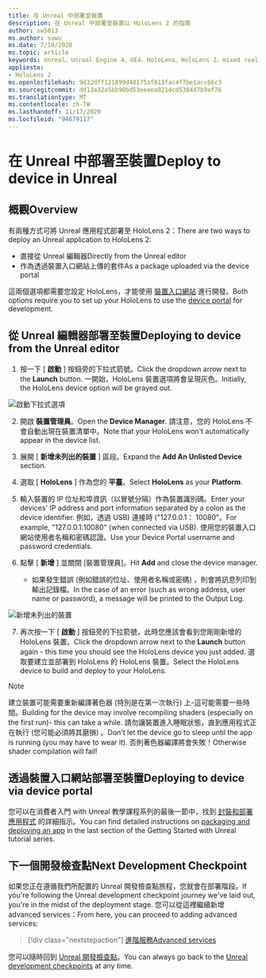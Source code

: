 ```yaml
---
title: 在 Unreal 中部署至裝置
description: 在 Unreal 中部署至裝置以 HoloLens 2 的指南
author: sw5813
ms.author: suwu
ms.date: 7/10/2020
ms.topic: article
keywords: Unreal、Unreal Engine 4、UE4、HoloLens、HoloLens 2、mixed reality、部署至裝置、電腦、檔、混合現實耳機、windows mixed reality 耳機、虛擬實境耳機
appliesto:
- HoloLens 2
ms.openlocfilehash: 9d32dff121899d40175af813fac4f7be1acc66c3
ms.sourcegitcommit: dd13a32a5bb90bd53eeeea8214cd5384d7b9ef76
ms.translationtype: MT
ms.contentlocale: zh-TW
ms.lasthandoff: 11/17/2020
ms.locfileid: "94679117"
---
```

# <a name="deploy-to-device-in-unreal"></a><span data-ttu-id="d7cb6-104">在 Unreal 中部署至裝置</span><span class="sxs-lookup"><span data-stu-id="d7cb6-104">Deploy to device in Unreal</span></span>

## <a name="overview"></a><span data-ttu-id="d7cb6-105">概觀</span><span class="sxs-lookup"><span data-stu-id="d7cb6-105">Overview</span></span>
<span data-ttu-id="d7cb6-106">有兩種方式可將 Unreal 應用程式部署至 HoloLens 2：</span><span class="sxs-lookup"><span data-stu-id="d7cb6-106">There are two ways to deploy an Unreal application to HoloLens 2:</span></span>
* <span data-ttu-id="d7cb6-107">直接從 Unreal 編輯器</span><span class="sxs-lookup"><span data-stu-id="d7cb6-107">Directly from the Unreal editor</span></span>
* <span data-ttu-id="d7cb6-108">作為透過裝置入口網站上傳的套件</span><span class="sxs-lookup"><span data-stu-id="d7cb6-108">As a package uploaded via the device portal</span></span>

<span data-ttu-id="d7cb6-109">這兩個選項都需要您設定 HoloLens，才能使用 [裝置入口網站](../platform-capabilities-and-apis/using-the-windows-device-portal.md) 進行開發。</span><span class="sxs-lookup"><span data-stu-id="d7cb6-109">Both options require you to set up your HoloLens to use the [device portal](../platform-capabilities-and-apis/using-the-windows-device-portal.md) for development.</span></span>

## <a name="deploying-to-device-from-the-unreal-editor"></a><span data-ttu-id="d7cb6-110">從 Unreal 編輯器部署至裝置</span><span class="sxs-lookup"><span data-stu-id="d7cb6-110">Deploying to device from the Unreal editor</span></span>

1. <span data-ttu-id="d7cb6-111">按一下 [ **啟動** ] 按鈕旁的下拉式箭號。</span><span class="sxs-lookup"><span data-stu-id="d7cb6-111">Click the dropdown arrow next to the **Launch** button.</span></span> <span data-ttu-id="d7cb6-112">一開始，HoloLens 裝置選項將會呈現灰色。</span><span class="sxs-lookup"><span data-stu-id="d7cb6-112">Initially, the HoloLens device option will be grayed out.</span></span>

![啟動下拉式選項](images/unreal/launch-dropdown.png)

2. <span data-ttu-id="d7cb6-114">開啟 **裝置管理員**。</span><span class="sxs-lookup"><span data-stu-id="d7cb6-114">Open the **Device Manager**.</span></span> <span data-ttu-id="d7cb6-115">請注意，您的 HoloLens 不會自動出現在裝置清單中。</span><span class="sxs-lookup"><span data-stu-id="d7cb6-115">Note that your HoloLens won't automatically appear in the device list.</span></span>

3. <span data-ttu-id="d7cb6-116">展開 [ **新增未列出的裝置** ] 區段。</span><span class="sxs-lookup"><span data-stu-id="d7cb6-116">Expand the **Add An Unlisted Device** section.</span></span>

4. <span data-ttu-id="d7cb6-117">選取 [ **HoloLens** ] 作為您的 **平臺**。</span><span class="sxs-lookup"><span data-stu-id="d7cb6-117">Select **HoloLens** as your **Platform**.</span></span>

5. <span data-ttu-id="d7cb6-118">輸入裝置的 IP 位址和埠資訊（以冒號分隔）作為裝置識別碼。</span><span class="sxs-lookup"><span data-stu-id="d7cb6-118">Enter your devices' IP address and port information separated by a colon as the device identifier.</span></span> <span data-ttu-id="d7cb6-119">例如，透過 USB) 連接時 ("127.0.0.1： 10080"。</span><span class="sxs-lookup"><span data-stu-id="d7cb6-119">For example, "127.0.0.1:10080" (when connected via USB).</span></span> <span data-ttu-id="d7cb6-120">使用您的裝置入口網站使用者名稱和密碼認證。</span><span class="sxs-lookup"><span data-stu-id="d7cb6-120">Use your Device Portal username and password credentials.</span></span>

6. <span data-ttu-id="d7cb6-121">點擊 [ **新增** ] 並關閉 [裝置管理員]。</span><span class="sxs-lookup"><span data-stu-id="d7cb6-121">Hit **Add** and close the device manager.</span></span>
    * <span data-ttu-id="d7cb6-122">如果發生錯誤 (例如錯誤的位址、使用者名稱或密碼) ，則會將訊息列印到輸出記錄檔。</span><span class="sxs-lookup"><span data-stu-id="d7cb6-122">In the case of an error (such as wrong address, user name or password), a message will be printed to the Output Log.</span></span>

![新增未列出的裝置](images/unreal/add-unlisted-device.png)

7. <span data-ttu-id="d7cb6-124">再次按一下 [ **啟動** ] 按鈕旁的下拉箭號，此時您應該會看到您剛剛新增的 HoloLens 裝置。</span><span class="sxs-lookup"><span data-stu-id="d7cb6-124">Click the dropdown arrow next to the **Launch** button again - this time you should see the HoloLens device you just added.</span></span> <span data-ttu-id="d7cb6-125">選取要建立並部署到 HoloLens 的 HoloLens 裝置。</span><span class="sxs-lookup"><span data-stu-id="d7cb6-125">Select the HoloLens device to build and deploy to your HoloLens.</span></span>

>[!NOTE]
><span data-ttu-id="d7cb6-126">建立裝置可能需要重新編譯著色器 (特別是在第一次執行) 上-這可能需要一些時間。</span><span class="sxs-lookup"><span data-stu-id="d7cb6-126">Building for the device may involve recompiling shaders (especially on the first run)- this can take a while.</span></span> <span data-ttu-id="d7cb6-127">請勿讓裝置進入睡眠狀態，直到應用程式正在執行 (您可能必須將其磨損) 。</span><span class="sxs-lookup"><span data-stu-id="d7cb6-127">Don't let the device go to sleep until the app is running (you may have to wear it).</span></span> <span data-ttu-id="d7cb6-128">否則著色器編譯將會失敗！</span><span class="sxs-lookup"><span data-stu-id="d7cb6-128">Otherwise shader compilation will fail!</span></span>

## <a name="deploying-to-device-via-device-portal"></a><span data-ttu-id="d7cb6-129">透過裝置入口網站部署至裝置</span><span class="sxs-lookup"><span data-stu-id="d7cb6-129">Deploying to device via device portal</span></span>

<span data-ttu-id="d7cb6-130">您可以在消費者入門 with Unreal 教學課程系列的最後一節中，找到 [封裝和部署應用程式](tutorials/unreal-uxt-ch6.md#packaging-and-deploying-the-app-via-device-portal) 的詳細指示。</span><span class="sxs-lookup"><span data-stu-id="d7cb6-130">You can find detailed instructions on [packaging and deploying an app](tutorials/unreal-uxt-ch6.md#packaging-and-deploying-the-app-via-device-portal) in the last section of the Getting Started with Unreal tutorial series.</span></span>

## <a name="next-development-checkpoint"></a><span data-ttu-id="d7cb6-131">下一個開發檢查點</span><span class="sxs-lookup"><span data-stu-id="d7cb6-131">Next Development Checkpoint</span></span>

<span data-ttu-id="d7cb6-132">如果您正在遵循我們所配置的 Unreal 開發檢查點旅程，您就會在部署階段。</span><span class="sxs-lookup"><span data-stu-id="d7cb6-132">If you're following the Unreal development checkpoint journey we've laid out, you're in the midst of the deployment stage.</span></span> <span data-ttu-id="d7cb6-133">您可以從這裡繼續新增 advanced services：</span><span class="sxs-lookup"><span data-stu-id="d7cb6-133">From here, you can proceed to adding advanced services:</span></span>

> [!div class="nextstepaction"]
> [<span data-ttu-id="d7cb6-134">進階服務</span><span class="sxs-lookup"><span data-stu-id="d7cb6-134">Advanced services</span></span>](unreal-development-overview.md#5-adding-services)

<span data-ttu-id="d7cb6-135">您可以隨時回到 [Unreal 開發檢查點](unreal-development-overview.md#4-deploying-to-a-device)。</span><span class="sxs-lookup"><span data-stu-id="d7cb6-135">You can always go back to the [Unreal development checkpoints](unreal-development-overview.md#4-deploying-to-a-device) at any time.</span></span>
